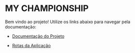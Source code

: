 
# MY CHAMPIONSHIP

Bem vindo ao projeto! Utilize os links abaixo para navegar pela documentação:

- [Documentação do Projeto](PROJECT_DOCUMENTATION.md)

- [Rotas da Aplicação](ENDPOINTS.md)